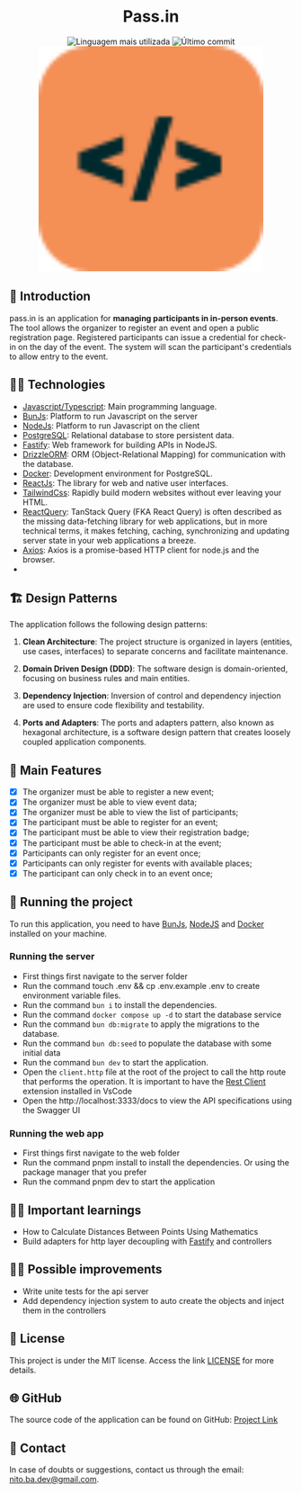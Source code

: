 <div align='center'>
	<h1>Pass.in</h1>
	<img src='https://img.shields.io/github/languages/top/nitoba/picpay-challenge' alt='Linguagem mais utilizada' />
	<img src='https://img.shields.io/github/last-commit/nitoba/picpay-challenge' alt='Último commit' />
</div>

<div align='center'>
	<img src='.github/preview.svg' style="width: 400px; height:auto;" alt='Preview' />
</div>


## 🚀 Introduction
pass.in is an application for **managing participants in in-person events**.
The tool allows the organizer to register an event and open a public registration page.
Registered participants can issue a credential for check-in on the day of the event.
The system will scan the participant's credentials to allow entry to the event.


## 👨‍💻 Technologies

- [Javascript/Typescript](https://developer.mozilla.org/pt-BR/docs/Web/JavaScript): Main programming language.
- [BunJs](https://bun.sh/): Platform to run Javascript on the server
- [NodeJs](nodejs.org/en): Platform to run Javascript on the client
- [PostgreSQL](https://www.postgresql.org/): Relational database to store persistent data.
- [Fastify](https://fastify.dev/): Web framework for building APIs in NodeJS.
- [DrizzleORM](hhttps://orm.drizzle.team/): ORM (Object-Relational Mapping) for communication with the database.
- [Docker](https://www.docker.com/): Development environment for PostgreSQL.
- [ReactJs](https://react.dev/): The library for web and native user interfaces.
- [TailwindCss](https://tailwindcss.com/): Rapidly build modern websites without ever leaving your HTML.
- [ReactQuery](https://tanstack.com/query/latest): TanStack Query (FKA React Query) is often described as the missing data-fetching library for web applications, but in more technical terms, it makes fetching, caching, synchronizing and updating server state in your web applications a breeze.
- [Axios](https://axios-http.com/ptbr/docs/intro): Axios is a promise-based HTTP client for node.js and the browser.
- 

## 🏗️ Design Patterns

The application follows the following design patterns:

1. **Clean Architecture**: The project structure is organized in layers (entities, use cases, interfaces) to separate concerns and facilitate maintenance.

2. **Domain Driven Design (DDD)**: The software design is domain-oriented, focusing on business rules and main entities.

3. **Dependency Injection**: Inversion of control and dependency injection are used to ensure code flexibility and testability.

4. **Ports and Adapters**: The ports and adapters pattern, also known as hexagonal architecture, is a software design pattern that creates loosely coupled application components.

## 🎯 Main Features

- [X] The organizer must be able to register a new event;
- [X] The organizer must be able to view event data;
- [X] The organizer must be able to view the list of participants;
- [X] The participant must be able to register for an event;
- [X] The participant must be able to view their registration badge;
- [X] The participant must be able to check-in at the event;
- [X] Participants can only register for an event once;
- [X] Participants can only register for events with available places;
- [X] The participant can only check in to an event once;

## 🔧 Running the project

To run this application, you need to have [BunJs](https://bun.sh/), [NodeJS](https://nodejs.org/en) and [Docker](https://www.docker.com/) installed on your machine.
### Running the server
- First things first navigate to the server folder
- Run the command touch .env && cp .env.example .env to create environment variable files.
- Run the command `bun i` to install the dependencies.
- Run the command `docker compose up -d` to start the database service
- Run the command `bun db:migrate` to apply the migrations to the database.
- Run the command `bun db:seed` to populate the database with some initial data
- Run the command `bun dev` to start the application.
- Open the `client.http` file at the root of the project to call the http route that performs the operation. It is important to have the [Rest Client](https://marketplace.visualstudio.com/items?itemName=humao.rest-client) extension installed in VsCode
- Open the http://localhost:3333/docs to view the API specifications using the Swagger UI
### Running the web app
- First things first navigate to the web folder
- Run the command pnpm install to install the dependencies. Or using the package manager that you prefer
- Run the command pnpm dev to start the application


## ✍🏽 Important learnings
- How to Calculate Distances Between Points Using Mathematics
- Build adapters for http layer decoupling with [Fastify](https://fastify.dev/) and controllers

## 🧑‍💻 Possible improvements
- Write unite tests for the api server
- Add dependency injection system to auto create the objects and inject them in the controllers

## 📄 License

This project is under the MIT license. Access the link [LICENSE](https://mit-license.org/) for more details.

## 🌐 GitHub

The source code of the application can be found on GitHub: [Project Link](https://github.com/nitoba/picpay-challenge)

## 📧 Contact

In case of doubts or suggestions, contact us through the email: [nito.ba.dev@gmail.com](mailto:nito.ba.dev@gmail.com).